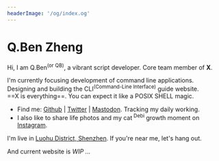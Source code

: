 ```yaml
---
headerImage: '/og/index.og'
---
```


<h1 class="text-linear">Q.Ben Zheng</h1>

Hi, I am Q.Ben<sup>(or QB)</sup>, a vibrant script developer. Core team member of **X**.


I'm currently focusing development of command line applications.<br>
Designing and building the CLI<sup>(Command-Line Interface)</sup> guide website.<br>
==X is everything==. You can expect it like a POSIX SHELL magic.

<div class="w-50px my-8 mx-auto border-t border-c-border"/>

- Find me: [Github](https://github.com/Zhengqbbb) | [Twitter](https://twitter.com/zhengqbbb) | [Mastodon](https://mas.to/@qbb). Tracking my daily working.
- I also like to share life photos and my cat<sup> Debi</sup> growth moment on [Instagram](https://www.instagram.com/qbqiubin/).

I'm live in [Luohu District, Shenzhen](https://www.google.com/maps/place/Luohu+District,+Shenzhen,+Guangdong+Province,+China/@22.5714604,114.1083405,13z/data=!4m13!1m7!3m6!1s0x3403f56281e978c3:0x3f81202fd3e54b98!2sLuohu+District,+Shenzhen,+Guangdong+Province,+China!3b1!8m2!3d22.5483599!4d114.13166!3m4!1s0x3403f56281e978c3:0x3f81202fd3e54b98!8m2!3d22.5483599!4d114.13166). If you're near me, let's hang out.

<p class="!text-center !mt-4">
  And current website is
  <router-link to="/posts/2022-08-24-helloworld" title="WIP page">
    <i class="i-mdi:arrow-right-bold-outline op-60" /> WIP ...
  </router-link>
</p>
